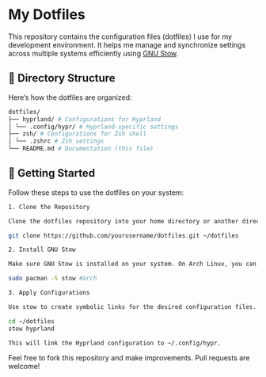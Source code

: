 # My Dotfiles

This repository contains the configuration files (dotfiles) I use for my development environment. It helps me manage and synchronize settings across multiple systems efficiently using [GNU Stow](https://www.gnu.org/software/stow/).

## 📁 Directory Structure

Here’s how the dotfiles are organized:

```bash
dotfiles/
├── hyprland/ # Configurations for Hyprland
│ └── .config/hypr/ # Hyprland-specific settings
├── zsh/ # Configurations for Zsh shell
│ └── .zshrc # Zsh settings
└── README.md # Documentation (this file)
```

## 🚀 Getting Started

Follow these steps to use the dotfiles on your system:

```bash
1. Clone the Repository

Clone the dotfiles repository into your home directory or another directory of your choice:

git clone https://github.com/yourusername/dotfiles.git ~/dotfiles

2. Install GNU Stow

Make sure GNU Stow is installed on your system. On Arch Linux, you can install it with:

sudo pacman -S stow #arch

3. Apply Configurations

Use stow to create symbolic links for the desired configuration files. For example:

cd ~/dotfiles
stow hyprland

This will link the Hyprland configuration to ~/.config/hypr.

```

Feel free to fork this repository and make improvements. Pull requests are welcome!
